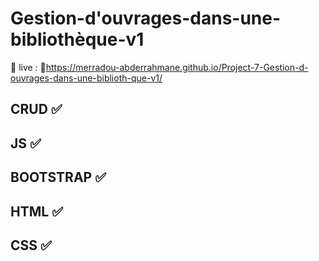 # Gestion-d'ouvrages-dans-une-bibliothèque-v1
 
🔴 live : 🔗https://merradou-abderrahmane.github.io/Project-7-Gestion-d-ouvrages-dans-une-biblioth-que-v1/

## CRUD :white_check_mark:
## JS :white_check_mark:
## BOOTSTRAP :white_check_mark:
## HTML :white_check_mark:
## CSS :white_check_mark:


